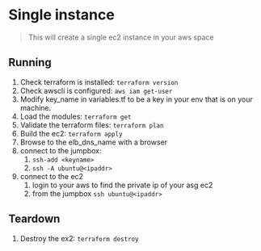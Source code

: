 # Single instance
> This will create a single ec2 instance in your aws space

## Running
1. Check terraform is installed: `terraform version`
1. Check awscli is configured: `aws iam get-user`
1. Modify key_name in variables.tf to be a key in your env that is on your machine.
1. Load the modules: `terraform get`
1. Validate the terraform files: `terraform plan`
1. Build the ec2: `terraform apply`
1. Browse to the elb_dns_name with a browser
1. connect to the jumpbox:
    1. `ssh-add <keyname>`
    1. `ssh -A ubuntu@<ipaddr>`
1. connect to the ec2
    1. login to your aws to find the private ip of your asg ec2
    1. from the jumpbox `ssh ubuntu@<ipaddr>`
## Teardown
1. Destroy the ex2: `terraform destroy`
